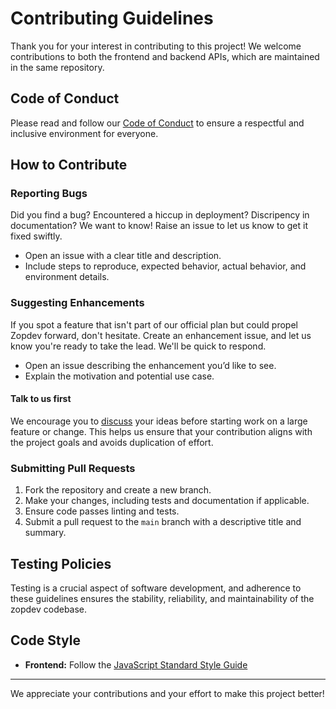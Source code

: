 # Contributing Guidelines

Thank you for your interest in contributing to this project! We welcome contributions to both the frontend and backend APIs, which are maintained in the same repository.

## Code of Conduct

Please read and follow our [Code of Conduct](CODE_OF_CONDUCT.md) to ensure a respectful and inclusive environment for everyone.

## How to Contribute

### Reporting Bugs

Did you find a bug? Encountered a hiccup in deployment? Discripency in documentation? We want to know! Raise an issue to let us know to get it fixed swiftly.

- Open an issue with a clear title and description.
- Include steps to reproduce, expected behavior, actual behavior, and environment details.

### Suggesting Enhancements

If you spot a feature that isn't part of our official plan but could propel Zopdev forward, don't hesitate. Create an enhancement issue, and let us know you're ready to take the lead. We'll be quick to respond.

- Open an issue describing the enhancement you’d like to see.
- Explain the motivation and potential use case.

#### Talk to us first

We encourage you to [discuss](https://github.com/zopdev/zopdev/discussions) your ideas before starting work on a large feature or change. This helps us ensure that your contribution aligns with the project goals and avoids duplication of effort.

### Submitting Pull Requests

1. Fork the repository and create a new branch.
2. Make your changes, including tests and documentation if applicable.
3. Ensure code passes linting and tests.
4. Submit a pull request to the `main` branch with a descriptive title and summary.

<!-- ## Development Setup
Follow respective setup instructions for frontend and backend.
- **Frontend:** [Frontend Setup Instructions](https://github.com/zopdev/zopdev/frontend/README.md)
- **Backend:** [Backend Setup Instructions](https://github.com/zopdev/zopdev/backend/README.md) -->

## Testing Policies

Testing is a crucial aspect of software development, and adherence to these guidelines ensures the stability, reliability, and maintainability of the zopdev codebase.

## Code Style

- **Frontend:** Follow the [JavaScript Standard Style Guide](https://github.com/standard/standard)

---

We appreciate your contributions and your effort to make this project better!
